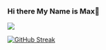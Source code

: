 ### Hi there My Name is Max👋

![](https://komarev.com/ghpvc/?username=max-paul&color=blueviolet)


[![GitHub Streak](http://github-readme-streak-stats.herokuapp.com?user=max-paul&theme=dark&background=000000)](https://git.io/streak-stats)


